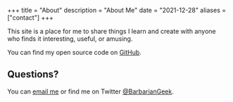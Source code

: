 +++
title = "About"
description = "About Me"
date = "2021-12-28"
aliases = ["contact"]
+++

This site is a place for me to share things I learn and create with anyone who finds it interesting, useful, or amusing.

You can find my open source code on [GitHub](https://github.com/gubler).

## Questions?

You can [email me](mailto:daryl@dev88.co) or find me on Twitter [@BarbarianGeek](https://twitter.com/BarbarianGeek).
